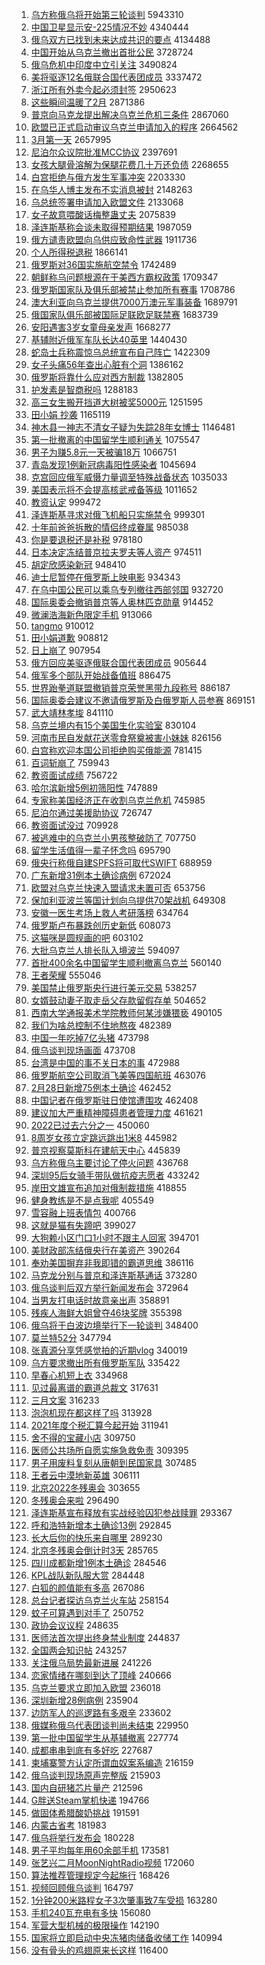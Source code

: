 1. [乌方称俄乌将开始第三轮谈判](https://s.weibo.com//weibo?q=%23%E4%B9%8C%E6%96%B9%E7%A7%B0%E4%BF%84%E4%B9%8C%E5%B0%86%E5%BC%80%E5%A7%8B%E7%AC%AC%E4%B8%89%E8%BD%AE%E8%B0%88%E5%88%A4%23&Refer=top) 5943310
2. [中国卫星显示安-225情况不妙](https://s.weibo.com//weibo?q=%23%E4%B8%AD%E5%9B%BD%E5%8D%AB%E6%98%9F%E6%98%BE%E7%A4%BA%E5%AE%89-225%E6%83%85%E5%86%B5%E4%B8%8D%E5%A6%99%23&Refer=top) 4340444
3. [俄乌双方已找到未来达成共识的要点](https://s.weibo.com//weibo?q=%23%E4%BF%84%E4%B9%8C%E5%8F%8C%E6%96%B9%E5%B7%B2%E6%89%BE%E5%88%B0%E6%9C%AA%E6%9D%A5%E8%BE%BE%E6%88%90%E5%85%B1%E8%AF%86%E7%9A%84%E8%A6%81%E7%82%B9%23&Refer=top) 4134488
4. [中国开始从乌克兰撤出首批公民](https://s.weibo.com//weibo?q=%23%E4%B8%AD%E5%9B%BD%E5%BC%80%E5%A7%8B%E4%BB%8E%E4%B9%8C%E5%85%8B%E5%85%B0%E6%92%A4%E5%87%BA%E9%A6%96%E6%89%B9%E5%85%AC%E6%B0%91%23&Refer=top) 3728724
5. [俄乌危机中印度中立引关注](https://s.weibo.com//weibo?q=%23%E4%BF%84%E4%B9%8C%E5%8D%B1%E6%9C%BA%E4%B8%AD%E5%8D%B0%E5%BA%A6%E4%B8%AD%E7%AB%8B%E5%BC%95%E5%85%B3%E6%B3%A8%23&Refer=top) 3490824
6. [美将驱逐12名俄联合国代表团成员](https://s.weibo.com//weibo?q=%23%E7%BE%8E%E5%B0%86%E9%A9%B1%E9%80%9012%E5%90%8D%E4%BF%84%E8%81%94%E5%90%88%E5%9B%BD%E4%BB%A3%E8%A1%A8%E5%9B%A2%E6%88%90%E5%91%98%23&Refer=top) 3337472
7. [浙江所有外卖今起必须封签](https://s.weibo.com//weibo?q=%23%E6%B5%99%E6%B1%9F%E6%89%80%E6%9C%89%E5%A4%96%E5%8D%96%E4%BB%8A%E8%B5%B7%E5%BF%85%E9%A1%BB%E5%B0%81%E7%AD%BE%23&Refer=top) 2950623
8. [这些瞬间温暖了2月](https://s.weibo.com//weibo?q=%23%E8%BF%99%E4%BA%9B%E7%9E%AC%E9%97%B4%E6%B8%A9%E6%9A%96%E4%BA%862%E6%9C%88%23&Refer=top) 2871386
9. [普京向马克龙提出解决乌克兰危机三条件](https://s.weibo.com//weibo?q=%23%E6%99%AE%E4%BA%AC%E5%90%91%E9%A9%AC%E5%85%8B%E9%BE%99%E6%8F%90%E5%87%BA%E8%A7%A3%E5%86%B3%E4%B9%8C%E5%85%8B%E5%85%B0%E5%8D%B1%E6%9C%BA%E4%B8%89%E6%9D%A1%E4%BB%B6%23&Refer=top) 2867060
10. [欧盟已正式启动审议乌克兰申请加入的程序](https://s.weibo.com//weibo?q=%23%E6%AC%A7%E7%9B%9F%E5%B7%B2%E6%AD%A3%E5%BC%8F%E5%90%AF%E5%8A%A8%E5%AE%A1%E8%AE%AE%E4%B9%8C%E5%85%8B%E5%85%B0%E7%94%B3%E8%AF%B7%E5%8A%A0%E5%85%A5%E7%9A%84%E7%A8%8B%E5%BA%8F%23&Refer=top) 2664562
11. [3月第一天](https://s.weibo.com//weibo?q=%233%E6%9C%88%E7%AC%AC%E4%B8%80%E5%A4%A9%23&Refer=top) 2657995
12. [尼泊尔众议院批准MCC协议](https://s.weibo.com//weibo?q=%23%E5%B0%BC%E6%B3%8A%E5%B0%94%E4%BC%97%E8%AE%AE%E9%99%A2%E6%89%B9%E5%87%86MCC%E5%8D%8F%E8%AE%AE%23&Refer=top) 2397691
13. [女孩大腿骨溶解为保腿花费几十万还负债](https://s.weibo.com//weibo?q=%23%E5%A5%B3%E5%AD%A9%E5%A4%A7%E8%85%BF%E9%AA%A8%E6%BA%B6%E8%A7%A3%E4%B8%BA%E4%BF%9D%E8%85%BF%E8%8A%B1%E8%B4%B9%E5%87%A0%E5%8D%81%E4%B8%87%E8%BF%98%E8%B4%9F%E5%80%BA%23&Refer=top) 2268655
14. [白宫拒绝与俄方发生军事冲突](https://s.weibo.com//weibo?q=%23%E7%99%BD%E5%AE%AB%E6%8B%92%E7%BB%9D%E4%B8%8E%E4%BF%84%E6%96%B9%E5%8F%91%E7%94%9F%E5%86%9B%E4%BA%8B%E5%86%B2%E7%AA%81%23&Refer=top) 2203330
15. [在乌华人博主发布不实消息被封](https://s.weibo.com//weibo?q=%23%E5%9C%A8%E4%B9%8C%E5%8D%8E%E4%BA%BA%E5%8D%9A%E4%B8%BB%E5%8F%91%E5%B8%83%E4%B8%8D%E5%AE%9E%E6%B6%88%E6%81%AF%E8%A2%AB%E5%B0%81%23&Refer=top) 2148263
16. [乌总统签署申请加入欧盟文件](https://s.weibo.com//weibo?q=%23%E4%B9%8C%E6%80%BB%E7%BB%9F%E7%AD%BE%E7%BD%B2%E7%94%B3%E8%AF%B7%E5%8A%A0%E5%85%A5%E6%AC%A7%E7%9B%9F%E6%96%87%E4%BB%B6%23&Refer=top) 2133068
17. [女子故意喂酸话梅整蛊丈夫](https://s.weibo.com//weibo?q=%23%E5%A5%B3%E5%AD%90%E6%95%85%E6%84%8F%E5%96%82%E9%85%B8%E8%AF%9D%E6%A2%85%E6%95%B4%E8%9B%8A%E4%B8%88%E5%A4%AB%23&Refer=top) 2075839
18. [泽连斯基称会谈未取得预期结果](https://s.weibo.com//weibo?q=%23%E6%B3%BD%E8%BF%9E%E6%96%AF%E5%9F%BA%E7%A7%B0%E4%BC%9A%E8%B0%88%E6%9C%AA%E5%8F%96%E5%BE%97%E9%A2%84%E6%9C%9F%E7%BB%93%E6%9E%9C%23&Refer=top) 1987059
19. [俄方谴责欧盟向乌供应致命性武器](https://s.weibo.com//weibo?q=%23%E4%BF%84%E6%96%B9%E8%B0%B4%E8%B4%A3%E6%AC%A7%E7%9B%9F%E5%90%91%E4%B9%8C%E4%BE%9B%E5%BA%94%E8%87%B4%E5%91%BD%E6%80%A7%E6%AD%A6%E5%99%A8%23&Refer=top) 1911736
20. [个人所得税退税](https://s.weibo.com//weibo?q=%23%E4%B8%AA%E4%BA%BA%E6%89%80%E5%BE%97%E7%A8%8E%E9%80%80%E7%A8%8E%23&Refer=top) 1866141
21. [俄罗斯对36国实施航空禁令](https://s.weibo.com//weibo?q=%23%E4%BF%84%E7%BD%97%E6%96%AF%E5%AF%B936%E5%9B%BD%E5%AE%9E%E6%96%BD%E8%88%AA%E7%A9%BA%E7%A6%81%E4%BB%A4%23&Refer=top) 1742489
22. [朝鲜称乌问题根源在于美西方霸权政策](https://s.weibo.com//weibo?q=%23%E6%9C%9D%E9%B2%9C%E7%A7%B0%E4%B9%8C%E9%97%AE%E9%A2%98%E6%A0%B9%E6%BA%90%E5%9C%A8%E4%BA%8E%E7%BE%8E%E8%A5%BF%E6%96%B9%E9%9C%B8%E6%9D%83%E6%94%BF%E7%AD%96%23&Refer=top) 1709347
23. [俄罗斯国家队及俱乐部被禁止参加所有赛事](https://s.weibo.com//weibo?q=%23%E4%BF%84%E7%BD%97%E6%96%AF%E5%9B%BD%E5%AE%B6%E9%98%9F%E5%8F%8A%E4%BF%B1%E4%B9%90%E9%83%A8%E8%A2%AB%E7%A6%81%E6%AD%A2%E5%8F%82%E5%8A%A0%E6%89%80%E6%9C%89%E8%B5%9B%E4%BA%8B%23&Refer=top) 1708786
24. [澳大利亚向乌克兰提供7000万澳元军事装备](https://s.weibo.com//weibo?q=%23%E6%BE%B3%E5%A4%A7%E5%88%A9%E4%BA%9A%E5%90%91%E4%B9%8C%E5%85%8B%E5%85%B0%E6%8F%90%E4%BE%9B7000%E4%B8%87%E6%BE%B3%E5%85%83%E5%86%9B%E4%BA%8B%E8%A3%85%E5%A4%87%23&Refer=top) 1689791
25. [俄国家队俱乐部被国际足联欧足联禁赛](https://s.weibo.com//weibo?q=%23%E4%BF%84%E5%9B%BD%E5%AE%B6%E9%98%9F%E4%BF%B1%E4%B9%90%E9%83%A8%E8%A2%AB%E5%9B%BD%E9%99%85%E8%B6%B3%E8%81%94%E6%AC%A7%E8%B6%B3%E8%81%94%E7%A6%81%E8%B5%9B%23&Refer=top) 1683739
26. [安阳遇害3岁女童母亲发声](https://s.weibo.com//weibo?q=%23%E5%AE%89%E9%98%B3%E9%81%87%E5%AE%B33%E5%B2%81%E5%A5%B3%E7%AB%A5%E6%AF%8D%E4%BA%B2%E5%8F%91%E5%A3%B0%23&Refer=top) 1668277
27. [基辅附近俄军车队长达40英里](https://s.weibo.com//weibo?q=%23%E5%9F%BA%E8%BE%85%E9%99%84%E8%BF%91%E4%BF%84%E5%86%9B%E8%BD%A6%E9%98%9F%E9%95%BF%E8%BE%BE40%E8%8B%B1%E9%87%8C%23&Refer=top) 1440430
28. [蛇岛士兵称震惊乌总统宣布自己阵亡](https://s.weibo.com//weibo?q=%23%E8%9B%87%E5%B2%9B%E5%A3%AB%E5%85%B5%E7%A7%B0%E9%9C%87%E6%83%8A%E4%B9%8C%E6%80%BB%E7%BB%9F%E5%AE%A3%E5%B8%83%E8%87%AA%E5%B7%B1%E9%98%B5%E4%BA%A1%23&Refer=top) 1422309
29. [女子头痛56年查出心脏有个洞](https://s.weibo.com//weibo?q=%23%E5%A5%B3%E5%AD%90%E5%A4%B4%E7%97%9B56%E5%B9%B4%E6%9F%A5%E5%87%BA%E5%BF%83%E8%84%8F%E6%9C%89%E4%B8%AA%E6%B4%9E%23&Refer=top) 1386162
30. [俄罗斯将靠什么应对西方制裁](https://s.weibo.com//weibo?q=%23%E4%BF%84%E7%BD%97%E6%96%AF%E5%B0%86%E9%9D%A0%E4%BB%80%E4%B9%88%E5%BA%94%E5%AF%B9%E8%A5%BF%E6%96%B9%E5%88%B6%E8%A3%81%23&Refer=top) 1382805
31. [护发素是智商税吗](https://s.weibo.com//weibo?q=%23%E6%8A%A4%E5%8F%91%E7%B4%A0%E6%98%AF%E6%99%BA%E5%95%86%E7%A8%8E%E5%90%97%23&Refer=top) 1288183
32. [高三女生搬开挡道大树被奖5000元](https://s.weibo.com//weibo?q=%23%E9%AB%98%E4%B8%89%E5%A5%B3%E7%94%9F%E6%90%AC%E5%BC%80%E6%8C%A1%E9%81%93%E5%A4%A7%E6%A0%91%E8%A2%AB%E5%A5%965000%E5%85%83%23&Refer=top) 1251595
33. [田小娟 抄袭](https://s.weibo.com//weibo?q=%E7%94%B0%E5%B0%8F%E5%A8%9F%20%E6%8A%84%E8%A2%AD&Refer=top) 1165119
34. [神木县一神志不清女子疑为失踪28年女博士](https://s.weibo.com//weibo?q=%23%E7%A5%9E%E6%9C%A8%E5%8E%BF%E4%B8%80%E7%A5%9E%E5%BF%97%E4%B8%8D%E6%B8%85%E5%A5%B3%E5%AD%90%E7%96%91%E4%B8%BA%E5%A4%B1%E8%B8%AA28%E5%B9%B4%E5%A5%B3%E5%8D%9A%E5%A3%AB%23&Refer=top) 1146481
35. [第一批撤离的中国留学生顺利通关](https://s.weibo.com//weibo?q=%23%E7%AC%AC%E4%B8%80%E6%89%B9%E6%92%A4%E7%A6%BB%E7%9A%84%E4%B8%AD%E5%9B%BD%E7%95%99%E5%AD%A6%E7%94%9F%E9%A1%BA%E5%88%A9%E9%80%9A%E5%85%B3%23&Refer=top) 1075547
36. [男子为赚5.8元一天被骗18万](https://s.weibo.com//weibo?q=%23%E7%94%B7%E5%AD%90%E4%B8%BA%E8%B5%9A5.8%E5%85%83%E4%B8%80%E5%A4%A9%E8%A2%AB%E9%AA%9718%E4%B8%87%23&Refer=top) 1066751
37. [青岛发现1例新冠病毒阳性感染者](https://s.weibo.com//weibo?q=%23%E9%9D%92%E5%B2%9B%E5%8F%91%E7%8E%B01%E4%BE%8B%E6%96%B0%E5%86%A0%E7%97%85%E6%AF%92%E9%98%B3%E6%80%A7%E6%84%9F%E6%9F%93%E8%80%85%23&Refer=top) 1045694
38. [克宫回应俄军威慑力量调至特殊战备状态](https://s.weibo.com//weibo?q=%23%E5%85%8B%E5%AE%AB%E5%9B%9E%E5%BA%94%E4%BF%84%E5%86%9B%E5%A8%81%E6%85%91%E5%8A%9B%E9%87%8F%E8%B0%83%E8%87%B3%E7%89%B9%E6%AE%8A%E6%88%98%E5%A4%87%E7%8A%B6%E6%80%81%23&Refer=top) 1035033
39. [美国表示将不会提高核武戒备等级](https://s.weibo.com//weibo?q=%23%E7%BE%8E%E5%9B%BD%E8%A1%A8%E7%A4%BA%E5%B0%86%E4%B8%8D%E4%BC%9A%E6%8F%90%E9%AB%98%E6%A0%B8%E6%AD%A6%E6%88%92%E5%A4%87%E7%AD%89%E7%BA%A7%23&Refer=top) 1011652
40. [教资认定](https://s.weibo.com//weibo?q=%E6%95%99%E8%B5%84%E8%AE%A4%E5%AE%9A&Refer=top) 999472
41. [泽连斯基寻求对俄飞机船只实施禁令](https://s.weibo.com//weibo?q=%23%E6%B3%BD%E8%BF%9E%E6%96%AF%E5%9F%BA%E5%AF%BB%E6%B1%82%E5%AF%B9%E4%BF%84%E9%A3%9E%E6%9C%BA%E8%88%B9%E5%8F%AA%E5%AE%9E%E6%96%BD%E7%A6%81%E4%BB%A4%23&Refer=top) 999301
42. [十年前爸爸拆散的情侣终成眷属](https://s.weibo.com//weibo?q=%23%E5%8D%81%E5%B9%B4%E5%89%8D%E7%88%B8%E7%88%B8%E6%8B%86%E6%95%A3%E7%9A%84%E6%83%85%E4%BE%A3%E7%BB%88%E6%88%90%E7%9C%B7%E5%B1%9E%23&Refer=top) 985038
43. [你是要退税还是补税](https://s.weibo.com//weibo?q=%23%E4%BD%A0%E6%98%AF%E8%A6%81%E9%80%80%E7%A8%8E%E8%BF%98%E6%98%AF%E8%A1%A5%E7%A8%8E%23&Refer=top) 978180
44. [日本决定冻结普京拉夫罗夫等人资产](https://s.weibo.com//weibo?q=%23%E6%97%A5%E6%9C%AC%E5%86%B3%E5%AE%9A%E5%86%BB%E7%BB%93%E6%99%AE%E4%BA%AC%E6%8B%89%E5%A4%AB%E7%BD%97%E5%A4%AB%E7%AD%89%E4%BA%BA%E8%B5%84%E4%BA%A7%23&Refer=top) 974511
45. [胡定欣感染新冠](https://s.weibo.com//weibo?q=%23%E8%83%A1%E5%AE%9A%E6%AC%A3%E6%84%9F%E6%9F%93%E6%96%B0%E5%86%A0%23&Refer=top) 948410
46. [迪士尼暂停在俄罗斯上映电影](https://s.weibo.com//weibo?q=%23%E8%BF%AA%E5%A3%AB%E5%B0%BC%E6%9A%82%E5%81%9C%E5%9C%A8%E4%BF%84%E7%BD%97%E6%96%AF%E4%B8%8A%E6%98%A0%E7%94%B5%E5%BD%B1%23&Refer=top) 934343
47. [在乌中国公民可以乘乌专列撤往西部邻国](https://s.weibo.com//weibo?q=%23%E5%9C%A8%E4%B9%8C%E4%B8%AD%E5%9B%BD%E5%85%AC%E6%B0%91%E5%8F%AF%E4%BB%A5%E4%B9%98%E4%B9%8C%E4%B8%93%E5%88%97%E6%92%A4%E5%BE%80%E8%A5%BF%E9%83%A8%E9%82%BB%E5%9B%BD%23&Refer=top) 932720
48. [国际奥委会撤销普京等人奥林匹克勋章](https://s.weibo.com//weibo?q=%23%E5%9B%BD%E9%99%85%E5%A5%A5%E5%A7%94%E4%BC%9A%E6%92%A4%E9%94%80%E6%99%AE%E4%BA%AC%E7%AD%89%E4%BA%BA%E5%A5%A5%E6%9E%97%E5%8C%B9%E5%85%8B%E5%8B%8B%E7%AB%A0%23&Refer=top) 914452
49. [微澜浩海新色限定手机](https://s.weibo.com//weibo?q=%23%E5%BE%AE%E6%BE%9C%E6%B5%A9%E6%B5%B7%E6%96%B0%E8%89%B2%E9%99%90%E5%AE%9A%E6%89%8B%E6%9C%BA%23&Refer=top) 913066
50. [tangmo](https://s.weibo.com//weibo?q=tangmo&Refer=top) 910012
51. [田小娟道歉](https://s.weibo.com//weibo?q=%23%E7%94%B0%E5%B0%8F%E5%A8%9F%E9%81%93%E6%AD%89%23&Refer=top) 908812
52. [日上崩了](https://s.weibo.com//weibo?q=%E6%97%A5%E4%B8%8A%E5%B4%A9%E4%BA%86&Refer=top) 907954
53. [俄方回应美驱逐俄联合国代表团成员](https://s.weibo.com//weibo?q=%23%E4%BF%84%E6%96%B9%E5%9B%9E%E5%BA%94%E7%BE%8E%E9%A9%B1%E9%80%90%E4%BF%84%E8%81%94%E5%90%88%E5%9B%BD%E4%BB%A3%E8%A1%A8%E5%9B%A2%E6%88%90%E5%91%98%23&Refer=top) 905644
54. [俄军多个部队开始战备值班](https://s.weibo.com//weibo?q=%23%E4%BF%84%E5%86%9B%E5%A4%9A%E4%B8%AA%E9%83%A8%E9%98%9F%E5%BC%80%E5%A7%8B%E6%88%98%E5%A4%87%E5%80%BC%E7%8F%AD%23&Refer=top) 886475
55. [世界跆拳道联盟撤销普京荣誉黑带九段称号](https://s.weibo.com//weibo?q=%23%E4%B8%96%E7%95%8C%E8%B7%86%E6%8B%B3%E9%81%93%E8%81%94%E7%9B%9F%E6%92%A4%E9%94%80%E6%99%AE%E4%BA%AC%E8%8D%A3%E8%AA%89%E9%BB%91%E5%B8%A6%E4%B9%9D%E6%AE%B5%E7%A7%B0%E5%8F%B7%23&Refer=top) 886187
56. [国际奥委会建议不邀请俄罗斯及白俄罗斯人员参赛](https://s.weibo.com//weibo?q=%23%E5%9B%BD%E9%99%85%E5%A5%A5%E5%A7%94%E4%BC%9A%E5%BB%BA%E8%AE%AE%E4%B8%8D%E9%82%80%E8%AF%B7%E4%BF%84%E7%BD%97%E6%96%AF%E5%8F%8A%E7%99%BD%E4%BF%84%E7%BD%97%E6%96%AF%E4%BA%BA%E5%91%98%E5%8F%82%E8%B5%9B%23&Refer=top) 869151
57. [武大靖林孝埈](https://s.weibo.com//weibo?q=%E6%AD%A6%E5%A4%A7%E9%9D%96%E6%9E%97%E5%AD%9D%E5%9F%88&Refer=top) 841110
58. [乌克兰境内有15个美国生化实验室](https://s.weibo.com//weibo?q=%23%E4%B9%8C%E5%85%8B%E5%85%B0%E5%A2%83%E5%86%85%E6%9C%8915%E4%B8%AA%E7%BE%8E%E5%9B%BD%E7%94%9F%E5%8C%96%E5%AE%9E%E9%AA%8C%E5%AE%A4%23&Refer=top) 830104
59. [河南市民自发献花送零食祭奠被害小妹妹](https://s.weibo.com//weibo?q=%23%E6%B2%B3%E5%8D%97%E5%B8%82%E6%B0%91%E8%87%AA%E5%8F%91%E7%8C%AE%E8%8A%B1%E9%80%81%E9%9B%B6%E9%A3%9F%E7%A5%AD%E5%A5%A0%E8%A2%AB%E5%AE%B3%E5%B0%8F%E5%A6%B9%E5%A6%B9%23&Refer=top) 826156
60. [白宫称欢迎本国公司拒绝购买俄能源](https://s.weibo.com//weibo?q=%23%E7%99%BD%E5%AE%AB%E7%A7%B0%E6%AC%A2%E8%BF%8E%E6%9C%AC%E5%9B%BD%E5%85%AC%E5%8F%B8%E6%8B%92%E7%BB%9D%E8%B4%AD%E4%B9%B0%E4%BF%84%E8%83%BD%E6%BA%90%23&Refer=top) 781415
61. [百词斩崩了](https://s.weibo.com//weibo?q=%E7%99%BE%E8%AF%8D%E6%96%A9%E5%B4%A9%E4%BA%86&Refer=top) 759943
62. [教资面试成绩](https://s.weibo.com//weibo?q=%E6%95%99%E8%B5%84%E9%9D%A2%E8%AF%95%E6%88%90%E7%BB%A9&Refer=top) 756722
63. [哈尔滨新增5例初筛阳性](https://s.weibo.com//weibo?q=%23%E5%93%88%E5%B0%94%E6%BB%A8%E6%96%B0%E5%A2%9E5%E4%BE%8B%E5%88%9D%E7%AD%9B%E9%98%B3%E6%80%A7%23&Refer=top) 747889
64. [专家称美国经济正在收割乌克兰危机](https://s.weibo.com//weibo?q=%23%E4%B8%93%E5%AE%B6%E7%A7%B0%E7%BE%8E%E5%9B%BD%E7%BB%8F%E6%B5%8E%E6%AD%A3%E5%9C%A8%E6%94%B6%E5%89%B2%E4%B9%8C%E5%85%8B%E5%85%B0%E5%8D%B1%E6%9C%BA%23&Refer=top) 745985
65. [尼泊尔通过美援助协议](https://s.weibo.com//weibo?q=%23%E5%B0%BC%E6%B3%8A%E5%B0%94%E9%80%9A%E8%BF%87%E7%BE%8E%E6%8F%B4%E5%8A%A9%E5%8D%8F%E8%AE%AE%23&Refer=top) 726747
66. [教资面试没过](https://s.weibo.com//weibo?q=%E6%95%99%E8%B5%84%E9%9D%A2%E8%AF%95%E6%B2%A1%E8%BF%87&Refer=top) 709928
67. [被逃难中的乌克兰小男孩整破防了](https://s.weibo.com//weibo?q=%23%E8%A2%AB%E9%80%83%E9%9A%BE%E4%B8%AD%E7%9A%84%E4%B9%8C%E5%85%8B%E5%85%B0%E5%B0%8F%E7%94%B7%E5%AD%A9%E6%95%B4%E7%A0%B4%E9%98%B2%E4%BA%86%23&Refer=top) 707750
68. [留学生活值得一辈子怀念吗](https://s.weibo.com//weibo?q=%23%E7%95%99%E5%AD%A6%E7%94%9F%E6%B4%BB%E5%80%BC%E5%BE%97%E4%B8%80%E8%BE%88%E5%AD%90%E6%80%80%E5%BF%B5%E5%90%97%23&Refer=top) 695790
69. [俄央行称俄自建SPFS将可取代SWIFT](https://s.weibo.com//weibo?q=%23%E4%BF%84%E5%A4%AE%E8%A1%8C%E7%A7%B0%E4%BF%84%E8%87%AA%E5%BB%BASPFS%E5%B0%86%E5%8F%AF%E5%8F%96%E4%BB%A3SWIFT%23&Refer=top) 688959
70. [广东新增31例本土确诊病例](https://s.weibo.com//weibo?q=%23%E5%B9%BF%E4%B8%9C%E6%96%B0%E5%A2%9E31%E4%BE%8B%E6%9C%AC%E5%9C%9F%E7%A1%AE%E8%AF%8A%E7%97%85%E4%BE%8B%23&Refer=top) 672024
71. [欧盟对乌克兰快速入盟请求未置可否](https://s.weibo.com//weibo?q=%23%E6%AC%A7%E7%9B%9F%E5%AF%B9%E4%B9%8C%E5%85%8B%E5%85%B0%E5%BF%AB%E9%80%9F%E5%85%A5%E7%9B%9F%E8%AF%B7%E6%B1%82%E6%9C%AA%E7%BD%AE%E5%8F%AF%E5%90%A6%23&Refer=top) 653756
72. [保加利亚波兰等国计划向乌提供70架战机](https://s.weibo.com//weibo?q=%23%E4%BF%9D%E5%8A%A0%E5%88%A9%E4%BA%9A%E6%B3%A2%E5%85%B0%E7%AD%89%E5%9B%BD%E8%AE%A1%E5%88%92%E5%90%91%E4%B9%8C%E6%8F%90%E4%BE%9B70%E6%9E%B6%E6%88%98%E6%9C%BA%23&Refer=top) 649308
73. [安徽一医生考场上救人考研落榜](https://s.weibo.com//weibo?q=%23%E5%AE%89%E5%BE%BD%E4%B8%80%E5%8C%BB%E7%94%9F%E8%80%83%E5%9C%BA%E4%B8%8A%E6%95%91%E4%BA%BA%E8%80%83%E7%A0%94%E8%90%BD%E6%A6%9C%23&Refer=top) 634764
74. [俄罗斯卢布暴跌创历史新低](https://s.weibo.com//weibo?q=%23%E4%BF%84%E7%BD%97%E6%96%AF%E5%8D%A2%E5%B8%83%E6%9A%B4%E8%B7%8C%E5%88%9B%E5%8E%86%E5%8F%B2%E6%96%B0%E4%BD%8E%23&Refer=top) 608073
75. [这猫咪是圆规画的吧](https://s.weibo.com//weibo?q=%23%E8%BF%99%E7%8C%AB%E5%92%AA%E6%98%AF%E5%9C%86%E8%A7%84%E7%94%BB%E7%9A%84%E5%90%A7%23&Refer=top) 603102
76. [大批乌克兰人排长队入境波兰](https://s.weibo.com//weibo?q=%23%E5%A4%A7%E6%89%B9%E4%B9%8C%E5%85%8B%E5%85%B0%E4%BA%BA%E6%8E%92%E9%95%BF%E9%98%9F%E5%85%A5%E5%A2%83%E6%B3%A2%E5%85%B0%23&Refer=top) 594097
77. [首批400余名中国留学生顺利撤离乌克兰](https://s.weibo.com//weibo?q=%23%E9%A6%96%E6%89%B9400%E4%BD%99%E5%90%8D%E4%B8%AD%E5%9B%BD%E7%95%99%E5%AD%A6%E7%94%9F%E9%A1%BA%E5%88%A9%E6%92%A4%E7%A6%BB%E4%B9%8C%E5%85%8B%E5%85%B0%23&Refer=top) 560140
78. [王者荣耀](https://s.weibo.com//weibo?q=%E7%8E%8B%E8%80%85%E8%8D%A3%E8%80%80&Refer=top) 555046
79. [美国禁止俄罗斯央行进行美元交易](https://s.weibo.com//weibo?q=%23%E7%BE%8E%E5%9B%BD%E7%A6%81%E6%AD%A2%E4%BF%84%E7%BD%97%E6%96%AF%E5%A4%AE%E8%A1%8C%E8%BF%9B%E8%A1%8C%E7%BE%8E%E5%85%83%E4%BA%A4%E6%98%93%23&Refer=top) 538257
80. [女婿鼓动妻子取走岳父存款留假存单](https://s.weibo.com//weibo?q=%23%E5%A5%B3%E5%A9%BF%E9%BC%93%E5%8A%A8%E5%A6%BB%E5%AD%90%E5%8F%96%E8%B5%B0%E5%B2%B3%E7%88%B6%E5%AD%98%E6%AC%BE%E7%95%99%E5%81%87%E5%AD%98%E5%8D%95%23&Refer=top) 504652
81. [西南大学通报美术学院教师何某涉嫌猥亵](https://s.weibo.com//weibo?q=%23%E8%A5%BF%E5%8D%97%E5%A4%A7%E5%AD%A6%E9%80%9A%E6%8A%A5%E7%BE%8E%E6%9C%AF%E5%AD%A6%E9%99%A2%E6%95%99%E5%B8%88%E4%BD%95%E6%9F%90%E6%B6%89%E5%AB%8C%E7%8C%A5%E4%BA%B5%23&Refer=top) 490105
82. [我们为啥总控制不住地熬夜](https://s.weibo.com//weibo?q=%23%E6%88%91%E4%BB%AC%E4%B8%BA%E5%95%A5%E6%80%BB%E6%8E%A7%E5%88%B6%E4%B8%8D%E4%BD%8F%E5%9C%B0%E7%86%AC%E5%A4%9C%23&Refer=top) 482389
83. [中国一年吃掉7亿头猪](https://s.weibo.com//weibo?q=%23%E4%B8%AD%E5%9B%BD%E4%B8%80%E5%B9%B4%E5%90%83%E6%8E%897%E4%BA%BF%E5%A4%B4%E7%8C%AA%23&Refer=top) 473798
84. [俄乌谈判现场画面](https://s.weibo.com//weibo?q=%23%E4%BF%84%E4%B9%8C%E8%B0%88%E5%88%A4%E7%8E%B0%E5%9C%BA%E7%94%BB%E9%9D%A2%23&Refer=top) 473708
85. [台湾是中国的事不关日本的事](https://s.weibo.com//weibo?q=%23%E5%8F%B0%E6%B9%BE%E6%98%AF%E4%B8%AD%E5%9B%BD%E7%9A%84%E4%BA%8B%E4%B8%8D%E5%85%B3%E6%97%A5%E6%9C%AC%E7%9A%84%E4%BA%8B%23&Refer=top) 472988
86. [俄罗斯航空公司取消飞美等四国航班](https://s.weibo.com//weibo?q=%23%E4%BF%84%E7%BD%97%E6%96%AF%E8%88%AA%E7%A9%BA%E5%85%AC%E5%8F%B8%E5%8F%96%E6%B6%88%E9%A3%9E%E7%BE%8E%E7%AD%89%E5%9B%9B%E5%9B%BD%E8%88%AA%E7%8F%AD%23&Refer=top) 463076
87. [2月28日新增75例本土确诊](https://s.weibo.com//weibo?q=%232%E6%9C%8828%E6%97%A5%E6%96%B0%E5%A2%9E75%E4%BE%8B%E6%9C%AC%E5%9C%9F%E7%A1%AE%E8%AF%8A%23&Refer=top) 462452
88. [中国记者在俄罗斯驻日使馆遭围攻](https://s.weibo.com//weibo?q=%23%E4%B8%AD%E5%9B%BD%E8%AE%B0%E8%80%85%E5%9C%A8%E4%BF%84%E7%BD%97%E6%96%AF%E9%A9%BB%E6%97%A5%E4%BD%BF%E9%A6%86%E9%81%AD%E5%9B%B4%E6%94%BB%23&Refer=top) 462408
89. [建议加大严重精神障碍患者管理力度](https://s.weibo.com//weibo?q=%23%E5%BB%BA%E8%AE%AE%E5%8A%A0%E5%A4%A7%E4%B8%A5%E9%87%8D%E7%B2%BE%E7%A5%9E%E9%9A%9C%E7%A2%8D%E6%82%A3%E8%80%85%E7%AE%A1%E7%90%86%E5%8A%9B%E5%BA%A6%23&Refer=top) 461621
90. [2022已过去六分之一](https://s.weibo.com//weibo?q=%232022%E5%B7%B2%E8%BF%87%E5%8E%BB%E5%85%AD%E5%88%86%E4%B9%8B%E4%B8%80%23&Refer=top) 450060
91. [8周岁女孩立定跳远跳出1米8](https://s.weibo.com//weibo?q=%238%E5%91%A8%E5%B2%81%E5%A5%B3%E5%AD%A9%E7%AB%8B%E5%AE%9A%E8%B7%B3%E8%BF%9C%E8%B7%B3%E5%87%BA1%E7%B1%B38%23&Refer=top) 445982
92. [普京视察莫斯科在建航天中心](https://s.weibo.com//weibo?q=%23%E6%99%AE%E4%BA%AC%E8%A7%86%E5%AF%9F%E8%8E%AB%E6%96%AF%E7%A7%91%E5%9C%A8%E5%BB%BA%E8%88%AA%E5%A4%A9%E4%B8%AD%E5%BF%83%23&Refer=top) 445839
93. [乌方称俄乌主要讨论了停火问题](https://s.weibo.com//weibo?q=%23%E4%B9%8C%E6%96%B9%E7%A7%B0%E4%BF%84%E4%B9%8C%E4%B8%BB%E8%A6%81%E8%AE%A8%E8%AE%BA%E4%BA%86%E5%81%9C%E7%81%AB%E9%97%AE%E9%A2%98%23&Refer=top) 436768
94. [深圳95后女骑手带队做抗疫志愿者](https://s.weibo.com//weibo?q=%23%E6%B7%B1%E5%9C%B395%E5%90%8E%E5%A5%B3%E9%AA%91%E6%89%8B%E5%B8%A6%E9%98%9F%E5%81%9A%E6%8A%97%E7%96%AB%E5%BF%97%E6%84%BF%E8%80%85%23&Refer=top) 433242
95. [岸田文雄宣布追加对俄制裁措施](https://s.weibo.com//weibo?q=%23%E5%B2%B8%E7%94%B0%E6%96%87%E9%9B%84%E5%AE%A3%E5%B8%83%E8%BF%BD%E5%8A%A0%E5%AF%B9%E4%BF%84%E5%88%B6%E8%A3%81%E6%8E%AA%E6%96%BD%23&Refer=top) 418855
96. [健身教练是不是点我呢](https://s.weibo.com//weibo?q=%23%E5%81%A5%E8%BA%AB%E6%95%99%E7%BB%83%E6%98%AF%E4%B8%8D%E6%98%AF%E7%82%B9%E6%88%91%E5%91%A2%23&Refer=top) 405549
97. [雪容融上班表情包](https://s.weibo.com//weibo?q=%23%E9%9B%AA%E5%AE%B9%E8%9E%8D%E4%B8%8A%E7%8F%AD%E8%A1%A8%E6%83%85%E5%8C%85%23&Refer=top) 400766
98. [这就是猫有失蹄吧](https://s.weibo.com//weibo?q=%23%E8%BF%99%E5%B0%B1%E6%98%AF%E7%8C%AB%E6%9C%89%E5%A4%B1%E8%B9%84%E5%90%A7%23&Refer=top) 399027
99. [大狗赖小区门口1小时不跟主人回家](https://s.weibo.com//weibo?q=%23%E5%A4%A7%E7%8B%97%E8%B5%96%E5%B0%8F%E5%8C%BA%E9%97%A8%E5%8F%A31%E5%B0%8F%E6%97%B6%E4%B8%8D%E8%B7%9F%E4%B8%BB%E4%BA%BA%E5%9B%9E%E5%AE%B6%23&Refer=top) 394701
100. [美财政部冻结俄央行在美资产](https://s.weibo.com//weibo?q=%23%E7%BE%8E%E8%B4%A2%E6%94%BF%E9%83%A8%E5%86%BB%E7%BB%93%E4%BF%84%E5%A4%AE%E8%A1%8C%E5%9C%A8%E7%BE%8E%E8%B5%84%E4%BA%A7%23&Refer=top) 390264
101. [奉劝美国摒弃非我即错的霸道思维](https://s.weibo.com//weibo?q=%23%E5%A5%89%E5%8A%9D%E7%BE%8E%E5%9B%BD%E6%91%92%E5%BC%83%E9%9D%9E%E6%88%91%E5%8D%B3%E9%94%99%E7%9A%84%E9%9C%B8%E9%81%93%E6%80%9D%E7%BB%B4%23&Refer=top) 386116
102. [马克龙分别与普京和泽连斯基通话](https://s.weibo.com//weibo?q=%23%E9%A9%AC%E5%85%8B%E9%BE%99%E5%88%86%E5%88%AB%E4%B8%8E%E6%99%AE%E4%BA%AC%E5%92%8C%E6%B3%BD%E8%BF%9E%E6%96%AF%E5%9F%BA%E9%80%9A%E8%AF%9D%23&Refer=top) 373280
103. [俄乌谈判后双方举行新闻发布会](https://s.weibo.com//weibo?q=%23%E4%BF%84%E4%B9%8C%E8%B0%88%E5%88%A4%E5%90%8E%E5%8F%8C%E6%96%B9%E4%B8%BE%E8%A1%8C%E6%96%B0%E9%97%BB%E5%8F%91%E5%B8%83%E4%BC%9A%23&Refer=top) 372964
104. [当男友打电话时故意亲出声](https://s.weibo.com//weibo?q=%23%E5%BD%93%E7%94%B7%E5%8F%8B%E6%89%93%E7%94%B5%E8%AF%9D%E6%97%B6%E6%95%85%E6%84%8F%E4%BA%B2%E5%87%BA%E5%A3%B0%23&Refer=top) 358891
105. [残疾人海鲜大姐曾夺46块奖牌](https://s.weibo.com//weibo?q=%23%E6%AE%8B%E7%96%BE%E4%BA%BA%E6%B5%B7%E9%B2%9C%E5%A4%A7%E5%A7%90%E6%9B%BE%E5%A4%BA46%E5%9D%97%E5%A5%96%E7%89%8C%23&Refer=top) 355398
106. [俄乌将于白波边境举行下一轮谈判](https://s.weibo.com//weibo?q=%23%E4%BF%84%E4%B9%8C%E5%B0%86%E4%BA%8E%E7%99%BD%E6%B3%A2%E8%BE%B9%E5%A2%83%E4%B8%BE%E8%A1%8C%E4%B8%8B%E4%B8%80%E8%BD%AE%E8%B0%88%E5%88%A4%23&Refer=top) 348400
107. [莫兰特52分](https://s.weibo.com//weibo?q=%23%E8%8E%AB%E5%85%B0%E7%89%B952%E5%88%86%23&Refer=top) 347794
108. [张真源分享凭感觉拍的近期vlog](https://s.weibo.com//weibo?q=%23%E5%BC%A0%E7%9C%9F%E6%BA%90%E5%88%86%E4%BA%AB%E5%87%AD%E6%84%9F%E8%A7%89%E6%8B%8D%E7%9A%84%E8%BF%91%E6%9C%9Fvlog%23&Refer=top) 340019
109. [乌方要求撤出所有俄罗斯军队](https://s.weibo.com//weibo?q=%23%E4%B9%8C%E6%96%B9%E8%A6%81%E6%B1%82%E6%92%A4%E5%87%BA%E6%89%80%E6%9C%89%E4%BF%84%E7%BD%97%E6%96%AF%E5%86%9B%E9%98%9F%23&Refer=top) 335422
110. [早春心机短上衣](https://s.weibo.com//weibo?q=%E6%97%A9%E6%98%A5%E5%BF%83%E6%9C%BA%E7%9F%AD%E4%B8%8A%E8%A1%A3&Refer=top) 334968
111. [见过最离谱的霸道总裁文](https://s.weibo.com//weibo?q=%23%E8%A7%81%E8%BF%87%E6%9C%80%E7%A6%BB%E8%B0%B1%E7%9A%84%E9%9C%B8%E9%81%93%E6%80%BB%E8%A3%81%E6%96%87%23&Refer=top) 317631
112. [三月文案](https://s.weibo.com//weibo?q=%E4%B8%89%E6%9C%88%E6%96%87%E6%A1%88&Refer=top) 316233
113. [泡泡机现在都这样了吗](https://s.weibo.com//weibo?q=%23%E6%B3%A1%E6%B3%A1%E6%9C%BA%E7%8E%B0%E5%9C%A8%E9%83%BD%E8%BF%99%E6%A0%B7%E4%BA%86%E5%90%97%23&Refer=top) 313928
114. [2021年度个税汇算今起开始](https://s.weibo.com//weibo?q=%232021%E5%B9%B4%E5%BA%A6%E4%B8%AA%E7%A8%8E%E6%B1%87%E7%AE%97%E4%BB%8A%E8%B5%B7%E5%BC%80%E5%A7%8B%23&Refer=top) 311941
115. [舍不得的宝藏小店](https://s.weibo.com//weibo?q=%E8%88%8D%E4%B8%8D%E5%BE%97%E7%9A%84%E5%AE%9D%E8%97%8F%E5%B0%8F%E5%BA%97&Refer=top) 309750
116. [医师公共场所自愿实施急救免责](https://s.weibo.com//weibo?q=%23%E5%8C%BB%E5%B8%88%E5%85%AC%E5%85%B1%E5%9C%BA%E6%89%80%E8%87%AA%E6%84%BF%E5%AE%9E%E6%96%BD%E6%80%A5%E6%95%91%E5%85%8D%E8%B4%A3%23&Refer=top) 309395
117. [男子用废料复刻从唐朝到民国家具](https://s.weibo.com//weibo?q=%23%E7%94%B7%E5%AD%90%E7%94%A8%E5%BA%9F%E6%96%99%E5%A4%8D%E5%88%BB%E4%BB%8E%E5%94%90%E6%9C%9D%E5%88%B0%E6%B0%91%E5%9B%BD%E5%AE%B6%E5%85%B7%23&Refer=top) 307485
118. [王者云中漠地新英雄](https://s.weibo.com//weibo?q=%23%E7%8E%8B%E8%80%85%E4%BA%91%E4%B8%AD%E6%BC%A0%E5%9C%B0%E6%96%B0%E8%8B%B1%E9%9B%84%23&Refer=top) 306111
119. [北京2022冬残奥会](https://s.weibo.com//weibo?q=%23%E5%8C%97%E4%BA%AC2022%E5%86%AC%E6%AE%8B%E5%A5%A5%E4%BC%9A%23&Refer=top) 303655
120. [冬残奥会来啦](https://s.weibo.com//weibo?q=%E5%86%AC%E6%AE%8B%E5%A5%A5%E4%BC%9A%E6%9D%A5%E5%95%A6&Refer=top) 296490
121. [泽连斯基宣布释放有实战经验囚犯参战赎罪](https://s.weibo.com//weibo?q=%23%E6%B3%BD%E8%BF%9E%E6%96%AF%E5%9F%BA%E5%AE%A3%E5%B8%83%E9%87%8A%E6%94%BE%E6%9C%89%E5%AE%9E%E6%88%98%E7%BB%8F%E9%AA%8C%E5%9B%9A%E7%8A%AF%E5%8F%82%E6%88%98%E8%B5%8E%E7%BD%AA%23&Refer=top) 293367
122. [呼和浩特新增本土确诊13例](https://s.weibo.com//weibo?q=%23%E5%91%BC%E5%92%8C%E6%B5%A9%E7%89%B9%E6%96%B0%E5%A2%9E%E6%9C%AC%E5%9C%9F%E7%A1%AE%E8%AF%8A13%E4%BE%8B%23&Refer=top) 292845
123. [长大后你的快乐来自哪里](https://s.weibo.com//weibo?q=%23%E9%95%BF%E5%A4%A7%E5%90%8E%E4%BD%A0%E7%9A%84%E5%BF%AB%E4%B9%90%E6%9D%A5%E8%87%AA%E5%93%AA%E9%87%8C%23&Refer=top) 289230
124. [北京冬残奥会倒计时3天](https://s.weibo.com//weibo?q=%23%E5%8C%97%E4%BA%AC%E5%86%AC%E6%AE%8B%E5%A5%A5%E4%BC%9A%E5%80%92%E8%AE%A1%E6%97%B63%E5%A4%A9%23&Refer=top) 285765
125. [四川成都新增1例本土确诊](https://s.weibo.com//weibo?q=%23%E5%9B%9B%E5%B7%9D%E6%88%90%E9%83%BD%E6%96%B0%E5%A2%9E1%E4%BE%8B%E6%9C%AC%E5%9C%9F%E7%A1%AE%E8%AF%8A%23&Refer=top) 284546
126. [KPL战队新队服大赏](https://s.weibo.com//weibo?q=%23KPL%E6%88%98%E9%98%9F%E6%96%B0%E9%98%9F%E6%9C%8D%E5%A4%A7%E8%B5%8F%23&Refer=top) 284448
127. [白狐的颜值能有多高](https://s.weibo.com//weibo?q=%23%E7%99%BD%E7%8B%90%E7%9A%84%E9%A2%9C%E5%80%BC%E8%83%BD%E6%9C%89%E5%A4%9A%E9%AB%98%23&Refer=top) 267086
128. [总台记者探访乌克兰火车站](https://s.weibo.com//weibo?q=%23%E6%80%BB%E5%8F%B0%E8%AE%B0%E8%80%85%E6%8E%A2%E8%AE%BF%E4%B9%8C%E5%85%8B%E5%85%B0%E7%81%AB%E8%BD%A6%E7%AB%99%23&Refer=top) 258154
129. [蚊子可算遇到对手了](https://s.weibo.com//weibo?q=%23%E8%9A%8A%E5%AD%90%E5%8F%AF%E7%AE%97%E9%81%87%E5%88%B0%E5%AF%B9%E6%89%8B%E4%BA%86%23&Refer=top) 250752
130. [政协会议议程](https://s.weibo.com//weibo?q=%23%E6%94%BF%E5%8D%8F%E4%BC%9A%E8%AE%AE%E8%AE%AE%E7%A8%8B%23&Refer=top) 248635
131. [医师法首次提出终身禁业制度](https://s.weibo.com//weibo?q=%23%E5%8C%BB%E5%B8%88%E6%B3%95%E9%A6%96%E6%AC%A1%E6%8F%90%E5%87%BA%E7%BB%88%E8%BA%AB%E7%A6%81%E4%B8%9A%E5%88%B6%E5%BA%A6%23&Refer=top) 244837
132. [全国两会知识帖](https://s.weibo.com//weibo?q=%23%E5%85%A8%E5%9B%BD%E4%B8%A4%E4%BC%9A%E7%9F%A5%E8%AF%86%E5%B8%96%23&Refer=top) 243257
133. [关注俄乌局势最新进展](https://s.weibo.com//weibo?q=%23%E5%85%B3%E6%B3%A8%E4%BF%84%E4%B9%8C%E5%B1%80%E5%8A%BF%E6%9C%80%E6%96%B0%E8%BF%9B%E5%B1%95%23&Refer=top) 241226
134. [恋家情绪在哪刻到达了顶峰](https://s.weibo.com//weibo?q=%23%E6%81%8B%E5%AE%B6%E6%83%85%E7%BB%AA%E5%9C%A8%E5%93%AA%E5%88%BB%E5%88%B0%E8%BE%BE%E4%BA%86%E9%A1%B6%E5%B3%B0%23&Refer=top) 240666
135. [乌克兰要求立即加入欧盟](https://s.weibo.com//weibo?q=%23%E4%B9%8C%E5%85%8B%E5%85%B0%E8%A6%81%E6%B1%82%E7%AB%8B%E5%8D%B3%E5%8A%A0%E5%85%A5%E6%AC%A7%E7%9B%9F%23&Refer=top) 236018
136. [深圳新增28例病例](https://s.weibo.com//weibo?q=%23%E6%B7%B1%E5%9C%B3%E6%96%B0%E5%A2%9E28%E4%BE%8B%E7%97%85%E4%BE%8B%23&Refer=top) 235904
137. [边防军人的巡逻路有多艰辛](https://s.weibo.com//weibo?q=%23%E8%BE%B9%E9%98%B2%E5%86%9B%E4%BA%BA%E7%9A%84%E5%B7%A1%E9%80%BB%E8%B7%AF%E6%9C%89%E5%A4%9A%E8%89%B0%E8%BE%9B%23&Refer=top) 233602
138. [俄媒称俄乌代表团谈判尚未结束](https://s.weibo.com//weibo?q=%23%E4%BF%84%E5%AA%92%E7%A7%B0%E4%BF%84%E4%B9%8C%E4%BB%A3%E8%A1%A8%E5%9B%A2%E8%B0%88%E5%88%A4%E5%B0%9A%E6%9C%AA%E7%BB%93%E6%9D%9F%23&Refer=top) 229950
139. [第一批中国留学生从基辅撤离](https://s.weibo.com//weibo?q=%23%E7%AC%AC%E4%B8%80%E6%89%B9%E4%B8%AD%E5%9B%BD%E7%95%99%E5%AD%A6%E7%94%9F%E4%BB%8E%E5%9F%BA%E8%BE%85%E6%92%A4%E7%A6%BB%23&Refer=top) 227774
140. [成都串串到底有多好吃](https://s.weibo.com//weibo?q=%23%E6%88%90%E9%83%BD%E4%B8%B2%E4%B8%B2%E5%88%B0%E5%BA%95%E6%9C%89%E5%A4%9A%E5%A5%BD%E5%90%83%23&Refer=top) 227687
141. [柬埔寨警方认定所谓血奴案系编造](https://s.weibo.com//weibo?q=%23%E6%9F%AC%E5%9F%94%E5%AF%A8%E8%AD%A6%E6%96%B9%E8%AE%A4%E5%AE%9A%E6%89%80%E8%B0%93%E8%A1%80%E5%A5%B4%E6%A1%88%E7%B3%BB%E7%BC%96%E9%80%A0%23&Refer=top) 216159
142. [俄乌谈判现场原声完整版](https://s.weibo.com//weibo?q=%23%E4%BF%84%E4%B9%8C%E8%B0%88%E5%88%A4%E7%8E%B0%E5%9C%BA%E5%8E%9F%E5%A3%B0%E5%AE%8C%E6%95%B4%E7%89%88%23&Refer=top) 215903
143. [国内自研猪芯片量产](https://s.weibo.com//weibo?q=%23%E5%9B%BD%E5%86%85%E8%87%AA%E7%A0%94%E7%8C%AA%E8%8A%AF%E7%89%87%E9%87%8F%E4%BA%A7%23&Refer=top) 212596
144. [G胖送Steam掌机快递](https://s.weibo.com//weibo?q=%23G%E8%83%96%E9%80%81Steam%E6%8E%8C%E6%9C%BA%E5%BF%AB%E9%80%92%23&Refer=top) 194766
145. [做固体希腊酸奶挑战](https://s.weibo.com//weibo?q=%E5%81%9A%E5%9B%BA%E4%BD%93%E5%B8%8C%E8%85%8A%E9%85%B8%E5%A5%B6%E6%8C%91%E6%88%98&Refer=top) 191591
146. [内蒙古省考](https://s.weibo.com//weibo?q=%E5%86%85%E8%92%99%E5%8F%A4%E7%9C%81%E8%80%83&Refer=top) 181983
147. [俄乌将举行发布会](https://s.weibo.com//weibo?q=%23%E4%BF%84%E4%B9%8C%E5%B0%86%E4%B8%BE%E8%A1%8C%E5%8F%91%E5%B8%83%E4%BC%9A%23&Refer=top) 180228
148. [男子平均每年用60余部手机](https://s.weibo.com//weibo?q=%23%E7%94%B7%E5%AD%90%E5%B9%B3%E5%9D%87%E6%AF%8F%E5%B9%B4%E7%94%A860%E4%BD%99%E9%83%A8%E6%89%8B%E6%9C%BA%23&Refer=top) 173581
149. [张艺兴二月MoonNightRadio视频](https://s.weibo.com//weibo?q=%23%E5%BC%A0%E8%89%BA%E5%85%B4%E4%BA%8C%E6%9C%88MoonNightRadio%E8%A7%86%E9%A2%91%23&Refer=top) 172060
150. [算法推荐管理规定今起施行](https://s.weibo.com//weibo?q=%23%E7%AE%97%E6%B3%95%E6%8E%A8%E8%8D%90%E7%AE%A1%E7%90%86%E8%A7%84%E5%AE%9A%E4%BB%8A%E8%B5%B7%E6%96%BD%E8%A1%8C%23&Refer=top) 168426
151. [视频回顾俄乌谈判](https://s.weibo.com//weibo?q=%23%E8%A7%86%E9%A2%91%E5%9B%9E%E9%A1%BE%E4%BF%84%E4%B9%8C%E8%B0%88%E5%88%A4%23&Refer=top) 164797
152. [1分钟200米路程女子3次肇事致7车受损](https://s.weibo.com//weibo?q=%231%E5%88%86%E9%92%9F200%E7%B1%B3%E8%B7%AF%E7%A8%8B%E5%A5%B3%E5%AD%903%E6%AC%A1%E8%82%87%E4%BA%8B%E8%87%B47%E8%BD%A6%E5%8F%97%E6%8D%9F%23&Refer=top) 163280
153. [手机240瓦充电有多快](https://s.weibo.com//weibo?q=%23%E6%89%8B%E6%9C%BA240%E7%93%A6%E5%85%85%E7%94%B5%E6%9C%89%E5%A4%9A%E5%BF%AB%23&Refer=top) 156080
154. [军营大型机械的极限操作](https://s.weibo.com//weibo?q=%23%E5%86%9B%E8%90%A5%E5%A4%A7%E5%9E%8B%E6%9C%BA%E6%A2%B0%E7%9A%84%E6%9E%81%E9%99%90%E6%93%8D%E4%BD%9C%23&Refer=top) 142190
155. [国家将立即启动中央冻猪肉储备收储工作](https://s.weibo.com//weibo?q=%23%E5%9B%BD%E5%AE%B6%E5%B0%86%E7%AB%8B%E5%8D%B3%E5%90%AF%E5%8A%A8%E4%B8%AD%E5%A4%AE%E5%86%BB%E7%8C%AA%E8%82%89%E5%82%A8%E5%A4%87%E6%94%B6%E5%82%A8%E5%B7%A5%E4%BD%9C%23&Refer=top) 140994
156. [没有骨头的鸡翅原来长这样](https://s.weibo.com//weibo?q=%23%E6%B2%A1%E6%9C%89%E9%AA%A8%E5%A4%B4%E7%9A%84%E9%B8%A1%E7%BF%85%E5%8E%9F%E6%9D%A5%E9%95%BF%E8%BF%99%E6%A0%B7%23&Refer=top) 116400
